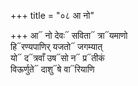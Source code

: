 +++
title = "०८ आ नो"

+++
आ᳓ नो देवः᳓ सविता᳓ त्रा᳓यमाणो  
हि᳓रण्यपाणिर् यजतो᳓ जगम्यात्  
यो᳓ द᳓त्रवाँ उष᳓सो न᳓ प्र᳓तीकं  
विऊर्णुते᳓ दाशु᳓षे वा᳓रियाणि